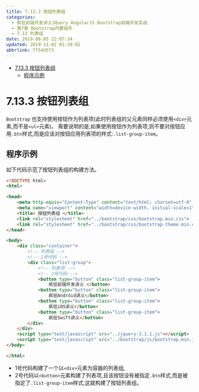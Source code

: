 ```yaml
---
title: 7.13.3 按钮列表组
categories: 
  - 疯狂前端开发讲义JQuery AngularJS Bootstrap前端开发实战
  - 第7章 Bootstrap内置组件
  - 7.13 列表组
date: 2019-08-05 22:07:34
updated: 2019-11-02 01:39:02
abbrlink: 7f54d573
---
```

- [7.13.3 按钮列表组](/ReadingNotes/7f54d573/#7-13-3-按钮列表组)
    - [程序示例](/ReadingNotes/7f54d573/#程序示例)

<!--more-->
<script src="https://cdn.bootcss.com/jquery/3.4.0/jquery.slim.min.js"></script>
<script>$(document).ready(function () {$(".post-body > ul:nth-child(1)").hide();});</script>

<!--end-->
<!--SSTStart-->
# 7.13.3 按钮列表组 #
`Bootstrap` 也支持使用按钮作为列表项(此时列表组的父元素同样必须使用`<div>`元素,而不是`<ul>`元素)。
需要说明的是,如果使用按钮作为列表项,则不要对按钮应用`.btn`样式,而是应该对按钮应用列表项的样式:`.list-group-item`。
<!--SSTStop-->
## 程序示例 ##
如下代码示范了按钮列表组的构建方法。
```html
<!DOCTYPE html>
<html>

<head>
	<meta http-equiv="Content-Type" content="text/html; charset=utf-8" />
	<meta name="viewport" content="width=device-width, initial-scale=1">
	<title> 按钮列表组 </title>
	<link rel="stylesheet" href="../bootstrap/css/bootstrap.min.css">
	<link rel="stylesheet" href="../bootstrap/css/bootstrap-theme.min.css">
</head>

<body>
	<div class="container">
		<!-- 列表组 -->
		<!-- 1号代码 -->
		<div class="list-group">
			<!-- 列表项 -->
			<!-- 2号代码 -->
			<button type="button" class="list-group-item">
				疯狂前端开发讲义 </button>
			<button type="button" class="list-group-item">
				疯狂Android讲义</button>
			<button type="button" class="list-group-item">
				疯狂iOS讲义</button>
			<button type="button" class="list-group-item">
				疯狂Swift讲义</button>
		</div>
	</div>
	<script type="text/javascript" src="../jquery-3.1.1.js"></script>
	<script type="text/javascript" src="../bootstrap/js/bootstrap.min.js"></script>
</body>

</html>
```
- 1号代码构建了一个以`<div>`元素为容器的列表组,
- 2号代码以`<button>`元素构建了列表项,且该按钮没有被指定`.btn`样式,而是被指定了`.list-group-item`样式,这就构建了按钮列表组。

